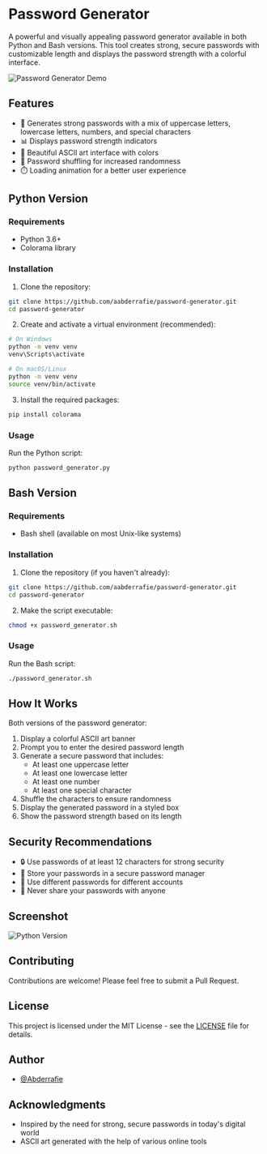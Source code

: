 # Password Generator

A powerful and visually appealing password generator available in both Python and Bash versions. This tool creates strong, secure passwords with customizable length and displays the password strength with a colorful interface.

![Password Generator Demo](https://github.com/aabderrafie/password-generator/raw/main/demo.gif)

## Features

- 🔐 Generates strong passwords with a mix of uppercase letters, lowercase letters, numbers, and special characters
- 📊 Displays password strength indicators
- 🎨 Beautiful ASCII art interface with colors
- 🔄 Password shuffling for increased randomness
- ⏱️ Loading animation for a better user experience

## Python Version

### Requirements

- Python 3.6+
- Colorama library

### Installation

1. Clone the repository:
```bash
git clone https://github.com/aabderrafie/password-generator.git
cd password-generator
```

2. Create and activate a virtual environment (recommended):
```bash
# On Windows
python -m venv venv
venv\Scripts\activate

# On macOS/Linux
python -m venv venv
source venv/bin/activate
```

3. Install the required packages:
```bash
pip install colorama
```

### Usage

Run the Python script:
```bash
python password_generator.py
```

## Bash Version

### Requirements

- Bash shell (available on most Unix-like systems)

### Installation

1. Clone the repository (if you haven't already):
```bash
git clone https://github.com/aabderrafie/password-generator.git
cd password-generator
```

2. Make the script executable:
```bash
chmod +x password_generator.sh
```

### Usage

Run the Bash script:
```bash
./password_generator.sh
```

## How It Works

Both versions of the password generator:

1. Display a colorful ASCII art banner
2. Prompt you to enter the desired password length
3. Generate a secure password that includes:
   - At least one uppercase letter
   - At least one lowercase letter
   - At least one number
   - At least one special character
4. Shuffle the characters to ensure randomness
5. Display the generated password in a styled box
6. Show the password strength based on its length

## Security Recommendations

- 🔒 Use passwords of at least 12 characters for strong security
- 📝 Store your passwords in a secure password manager
- 🔄 Use different passwords for different accounts
- 🚫 Never share your passwords with anyone

## Screenshot

![Python Version](https://github.com/aabderrafie/password-generator/py.png)

## Contributing

Contributions are welcome! Please feel free to submit a Pull Request.

## License

This project is licensed under the MIT License - see the [LICENSE](LICENSE) file for details.

## Author

- [@Abderrafie](https://github.com/aabderrafie)

## Acknowledgments

- Inspired by the need for strong, secure passwords in today's digital world
- ASCII art generated with the help of various online tools
